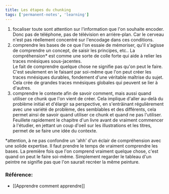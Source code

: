 ```yaml
---
title: Les étapes du chunking
tags: ['permanent-notes', 'learning']
---
```


1. focaliser toute sont attention sur l'information que l'on souhaite encoder. Donc pas de téléphone, pas de télévision en arrière-plan. Car le cerveau n'est pas réellement concentré sur l'encodage dans ces conditions. 
2. comprendre les bases de ce que l'on essaie de mémoriser, qu'il s'agisse de comprendre un concept, de saisir les principes, etc.. La compréhension* est comme une sorte de colle forte qui aide à relier les traces mnésiques sous-jacentes.<br/>
   Le fait de comprendre quelque chose ne signifie pas qu'on peut le faire. C'est seulement en le faisant par soi-même que l'on peut créer les traces mnésiques durables, fondement d'une véritable maîtrise du sujet.
   Cela crée de grandes traces mnésiques globales qui peuvent se lier à d'autres. 
3. comprendre le contexte afin de savoir comment, mais aussi quand utiliser ce chunk que l'on vient de créer. Cela implique d'aller au-delà du problème initial et d'élargir sa perspective, en s'entrâinant régulièrement avec une variété de problème, des semblables et des différents, cela permet ainsi de savoir quand utiliser ce chunk et quand ne pas l'utiliser.<br/>
   Feuillete rapidement le chapitre d'un livre avant de vraiment commencer à l'étudier, en jettant un coup d'oeil sur les illustrations et les titres, permet de se faire une idée du contexte.


*attention, à ne pas confondre un 'ahh' d'un éclair de compréhension avec une solide expertise. Il faut prendre le temps de vraiment comprendre les bases. La première fois que l'on comprend vraiment quelque chose, c'est quand on peut le faire soi-même. Simplement regarder le tableau d'un peintre ne signifie pas que l'on saurait recréer la même peinture. 


### Référence: 
- [[Apprendre comment apprendre]]